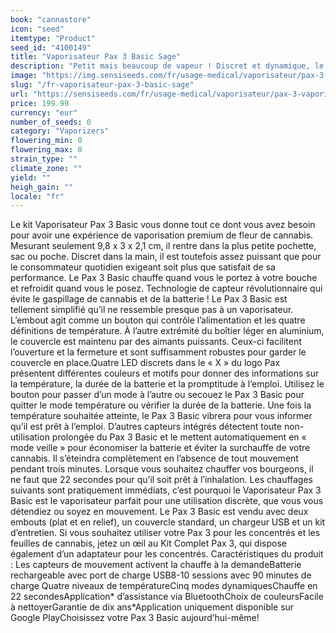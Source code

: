 ```yaml
---
book: "cannastore"
icon: "seed"
itemtype: "Product"
seed_id: "4100149"
title: "Vaporisateur Pax 3 Basic Sage"
description: "Petit mais beaucoup de vapeur ! Discret et dynamique, le Pax 3 Basic a tout pour vaporiser des fleurs de cannabis. ✔5 modes ✔Portable ✔ Intuitif"
image: "https://img.sensiseeds.com/fr/usage-medical/vaporisateur/pax-3-vaporisateur-basic-sage-image.png"
slug: "/fr-vaporisateur-pax-3-basic-sage"
url: "https://sensiseeds.com/fr/usage-medical/vaporisateur/pax-3-vaporisateur-basic-sage?a_aid=cannastore"
price: 199.99
currency: "eur"
number_of_seeds: 0
category: "Vaporizers"
flowering_min: 0
flowering_max: 0
strain_type: ""
climate_zone: ""
yield: ""
heigh_gain: ""
locale: "fr"
---
```

Le kit Vaporisateur Pax 3 Basic vous donne tout ce dont vous avez besoin pour avoir une expérience de vaporisation premium de fleur de cannabis. Mesurant seulement 9,8 x 3 x 2,1 cm, il rentre dans la plus petite pochette, sac ou poche. Discret dans la main, il est toutefois assez puissant que pour le consommateur quotidien exigeant soit plus que satisfait de sa performance. Le Pax 3 Basic chauffe quand vous le portez à votre bouche et refroidit quand vous le posez. Technologie de capteur révolutionnaire qui évite le gaspillage de cannabis et de la batterie ! Le Pax 3 Basic est tellement simplifié qu’il ne ressemble presque pas à un vaporisateur. L’embout agit comme un bouton qui contrôle l’alimentation et les quatre définitions de température. À l’autre extrémité du boîtier léger en aluminium, le couvercle est maintenu par des aimants puissants. Ceux-ci facilitent l’ouverture et la fermeture et sont suffisamment robustes pour garder le couvercle en place.Quatre LED discrets dans le « X » du logo Pax présentent différentes couleurs et motifs pour donner des informations sur la température, la durée de la batterie et la promptitude à l’emploi. Utilisez le bouton pour passer d’un mode à l’autre ou secouez le Pax 3 Basic pour quitter le mode température ou vérifier la durée de la batterie. Une fois la température souhaitée atteinte, le Pax 3 Basic vibrera pour vous informer qu’il est prêt à l’emploi. D’autres capteurs intégrés détectent toute non-utilisation prolongée du Pax 3 Basic et le mettent automatiquement en « mode veille » pour économiser la batterie et éviter la surchauffe de votre cannabis. Il s’éteindra complètement en l’absence de tout mouvement pendant trois minutes. Lorsque vous souhaitez chauffer vos bourgeons, il ne faut que 22 secondes pour qu’il soit prêt à l’inhalation. Les chauffages suivants sont pratiquement immédiats, c’est pourquoi le Vaporisateur Pax 3 Basic est le vaporisateur parfait pour une utilisation discrète, que vous vous détendiez ou soyez en mouvement. Le Pax 3 Basic est vendu avec deux embouts (plat et en relief), un couvercle standard, un chargeur USB et un kit d’entretien. Si vous souhaitez utiliser votre Pax 3 pour les concentrés et les feuilles de cannabis, jetez un œil au Kit Complet Pax 3, qui dispose également d’un adaptateur pour les concentrés. Caractéristiques du produit : Les capteurs de mouvement activent la chauffe à la demandeBatterie rechargeable avec port de charge USB8-10 sessions avec 90 minutes de charge Quatre niveaux de températureCinq modes dynamiquesChauffe en 22 secondesApplication* d’assistance via BluetoothChoix de couleursFacile à nettoyerGarantie de dix ans*Application uniquement disponible sur Google PlayChoisissez votre Pax 3 Basic aujourd’hui-même!
